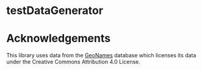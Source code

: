 # testDataGenerator

# Acknowledgements
This library uses data from the [GeoNames](https://www.geonames.org/) database which licenses its data under the Creative Commons Attribution 4.0 License.
